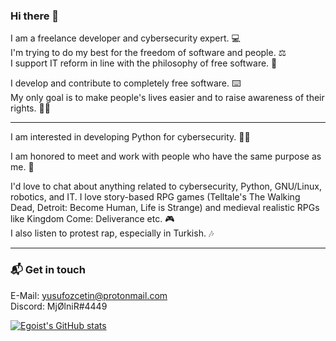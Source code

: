 ### Hi there 👋

I am a freelance developer and cybersecurity expert. 💻   
I'm trying to do my best for the freedom of software and people. ⚖️  
I support IT reform in line with the philosophy of free software. 🐧

I develop and contribute to completely free software. ⌨️  
My only goal is to make people's lives easier and to raise awareness of their rights. ✊🏽

---

I am interested in developing Python for cybersecurity. 👨‍💻

I am honored to meet and work with people who have the same purpose as me. 🤙

I'd love to chat about anything related to cybersecurity, Python, GNU/Linux, robotics, and IT.
I love story-based RPG games (Telltale's The Walking Dead, Detroit: Become Human, Life is Strange) and medieval realistic RPGs like Kingdom Come: Deliverance etc. 🎮   
I also listen to protest rap, especially in Turkish. 🎶

---

### 📬 Get in touch

E-Mail: yusufozcetin@protonmail.com      
Discord: MjØlniR#4449

[![Egoist's GitHub stats](https://github-readme-stats.vercel.app/api?username=egoistpizza)](https://github.com/anuraghazra/github-readme-stats)

